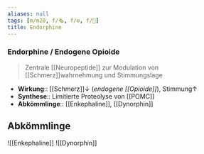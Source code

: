 ```yaml
---
aliases: null
tags: [m/m20, f/🗞️, f/⚙️, f/🧠]
title: Endorphine
---
```

### Endorphine / Endogene Opioide
> Zentrale [[Neuropeptide]] zur Modulation von [[Schmerz]]wahrnehmung und Stimmungslage
- **Wirkung**:: [[Schmerz]]↓ (*endogene [[Opioide]]*), Stimmung↑ 
- **Synthese**:: Limitierte Proteolyse von [[POMC]]
- **Abkömmlinge**:: [[Enkephaline]], [[Dynorphin]]

## Abkömmlinge
![[Enkephaline]]
![[Dynorphin]]